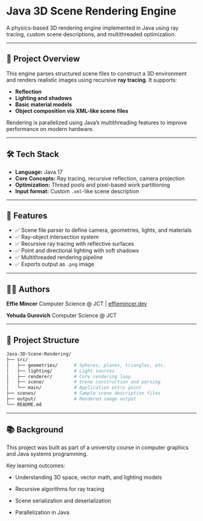 # Java 3D Scene Rendering Engine

A physics-based 3D rendering engine implemented in Java using ray tracing, custom scene descriptions, and multithreaded optimization.

---

## 🧠 Project Overview

This engine parses structured scene files to construct a 3D environment and renders realistic images using recursive **ray tracing**. It supports:
- **Reflection**
- **Lighting and shadows**
- **Basic material models**
- **Object composition via XML-like scene files**

Rendering is parallelized using Java’s multithreading features to improve performance on modern hardware.

---

## 🛠️ Tech Stack

- **Language:** Java 17
- **Core Concepts:** Ray tracing, recursive reflection, camera projection
- **Optimization:** Thread pools and pixel-based work partitioning
- **Input format:** Custom `.xml`-like scene description

---

## 🚀 Features

- ✅ Scene file parser to define camera, geometries, lights, and materials
- ✅ Ray-object intersection system
- ✅ Recursive ray tracing with reflective surfaces
- ✅ Point and directional lighting with soft shadows
- ✅ Multithreaded rendering pipeline
- ✅ Exports output as `.png` image

---

## 🧑‍💻 Authors
**Effie Mincer**
Computer Science @ JCT | [effiemincer.dev](https://www.effiemincer.dev)

**Yehuda Gurovich**
Computer Science @ JCT

---

## 🧱 Project Structure

```bash
Java-3D-Scene-Rendering/
├── src/
│   ├── geometries/      # Spheres, planes, triangles, etc.
│   ├── lighting/        # Light sources
│   ├── renderer/        # Core rendering loop
│   ├── scene/           # Scene construction and parsing
│   └── main/            # Application entry point
├── scenes/              # Sample scene description files
├── output/              # Rendered image output
└── README.md
```

---
## 📚 Background
This project was built as part of a university course in computer graphics and Java systems programming.

Key learning outcomes:

* Understanding 3D space, vector math, and lighting models

* Recursive algorithms for ray tracing

* Scene serialization and deserialization

* Parallelization in Java
